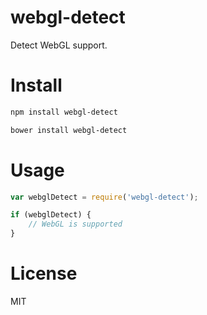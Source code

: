 # webgl-detect

Detect WebGL support.

# Install

```bash
npm install webgl-detect
```

```bash
bower install webgl-detect
```

# Usage

```javascript
var webglDetect = require('webgl-detect');

if (webglDetect) {
    // WebGL is supported
}
```

# License

MIT
